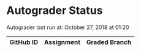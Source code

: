 # Autograder Status
Autograder last run at: October 27, 2018 at 01:20

| GitHub ID | Assignment | Graded Branch |
|-----------|------------|---------------|
